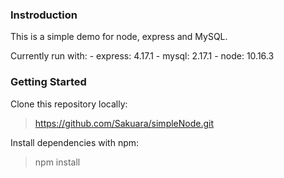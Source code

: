 ### Instroduction
This is a simple demo for node, express and MySQL.

   Currently run with:
     - express: 4.17.1
     - mysql:   2.17.1
     - node:    10.16.3


### Getting Started

  Clone this repository locally:
   > https://github.com/Sakuara/simpleNode.git

  Install dependencies with npm:
   > npm install

